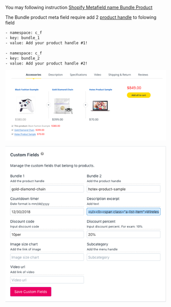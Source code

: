 You may following instruction [Shopify Metafield name Bundle Product ](/shopify-metafield.md)

The Bundle product meta field require add  2 [product handle](https://help.shopify.com/en/themes/liquid/basics/handle) to folowing field

```
- namespace: c_f
- key: bundle_1
- value: Add your product handle #1!

- namespace: c_f
- key: bundle_2
- value: Add your product handle #2!
```
![](/assets/bundle.png)

![](/assets/metafieldproduct.png)


